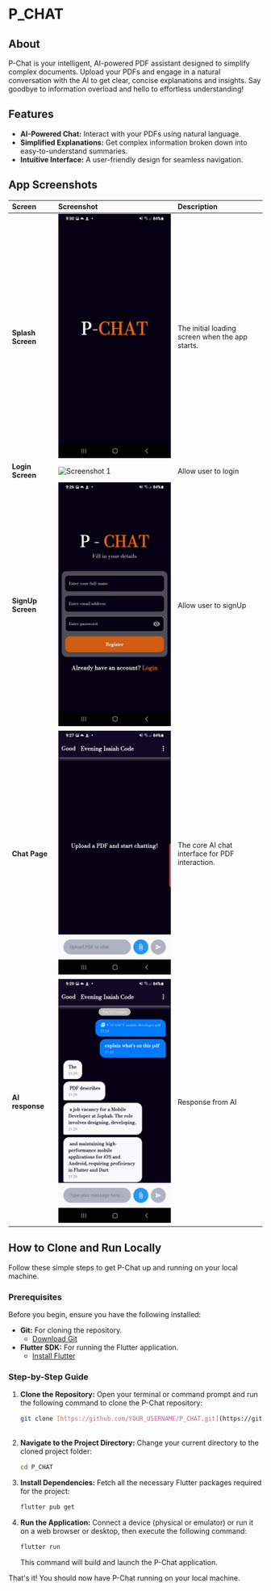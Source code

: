 # P_CHAT

## About
P-Chat is your intelligent, AI-powered PDF assistant designed to simplify complex documents. Upload your PDFs and engage in a natural conversation with the AI to get clear, concise explanations and insights. Say goodbye to information overload and hello to effortless understanding!

## Features
* **AI-Powered Chat:** Interact with your PDFs using natural language.
* **Simplified Explanations:** Get complex information broken down into easy-to-understand summaries.
* **Intuitive Interface:** A user-friendly design for seamless navigation.

## App Screenshots

| Screen              | Screenshot                                     | Description          |
| :------------------ | :--------------------------------------------- | :------------------- |
| **Splash Screen** | ![App Screenshot](p-chat_image/Splaceview.jpg) | The initial loading screen when the app starts. |
| **Login Screen** | ![Screenshot 1](chap-chat_image/LoginView.jpg) | Allow user to login |
| **SignUp Screen** | ![Screenshot 2](p-chat_image/RegisterView.jpg) | Allow user to signUp|
| **Chat Page** | ![Screenshot 2](p-chat_image/Chatview.jpg) | The core AI chat interface for PDF interaction.|
| **AI response** | ![Screenshot 2](p-chat_image/Airesposne.jpg)   | Response from AI |

## How to Clone and Run Locally

Follow these simple steps to get P-Chat up and running on your local machine.

### Prerequisites

Before you begin, ensure you have the following installed:

* **Git:** For cloning the repository.
    * [Download Git](https://git-scm.com/downloads)
* **Flutter SDK:** For running the Flutter application.
    * [Install Flutter](https://flutter.dev/docs/get-started/install)

### Step-by-Step Guide

1.  **Clone the Repository:**
    Open your terminal or command prompt and run the following command to clone the P-Chat repository:

    ```bash
    git clone [https://github.com/YOUR_USERNAME/P_CHAT.git](https://github.com/YOUR_USERNAME/P_CHAT.git)
 

2.  **Navigate to the Project Directory:**
    Change your current directory to the cloned project folder:

    ```bash
    cd P_CHAT
    ```

3.  **Install Dependencies:**
    Fetch all the necessary Flutter packages required for the project:

    ```bash
    flutter pub get
    ```

4.  **Run the Application:**
    Connect a device (physical or emulator) or run it on a web browser or desktop, then execute the following command:

    ```bash
    flutter run
    ```

    This command will build and launch the P-Chat application.

That's it! You should now have P-Chat running on your local machine.
